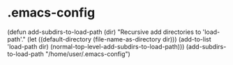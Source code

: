 # .emacs-config

(defun add-subdirs-to-load-path (dir)
  "Recursive add directories to 'load-path'."
  (let ((default-directory (file-name-as-directory dir)))
    (add-to-list 'load-path dir)
   (normal-top-level-add-subdirs-to-load-path)))
(add-subdirs-to-load-path "/home/user/.emacs-config")